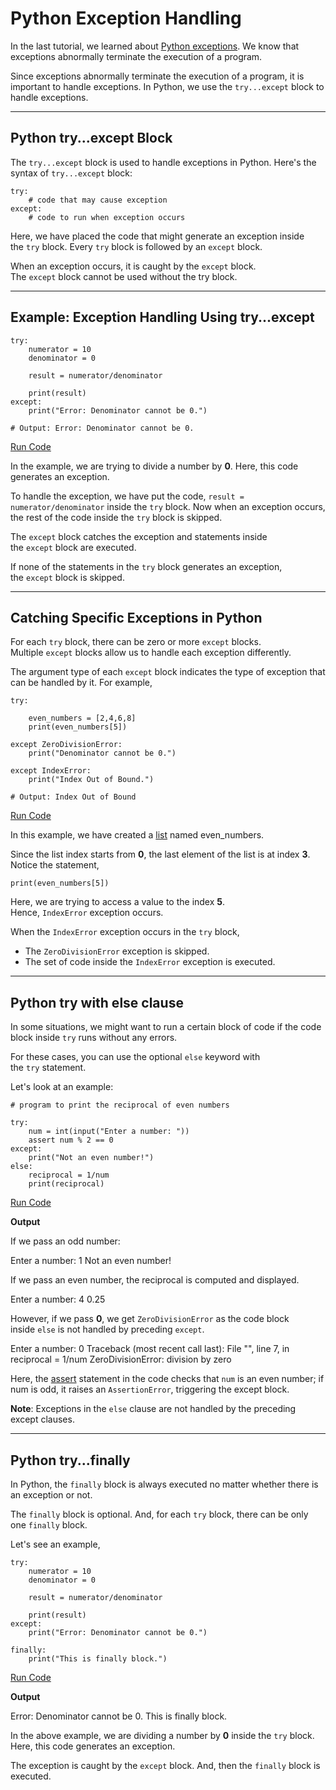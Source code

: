 # Python Exception Handling

In the last tutorial, we learned about [Python exceptions](https://www.programiz.com/python-programming/exceptions). We know that exceptions abnormally terminate the execution of a program.

Since exceptions abnormally terminate the execution of a program, it is important to handle exceptions. In Python, we use the `try...except` block to handle exceptions.

---

## Python try...except Block

The `try...except` block is used to handle exceptions in Python. Here's the syntax of `try...except` block:

```
try:
    # code that may cause exception
except:
    # code to run when exception occurs
```

Here, we have placed the code that might generate an exception inside the `try` block. Every `try` block is followed by an `except` block.

When an exception occurs, it is caught by the `except` block. The `except` block cannot be used without the try block.

---

## Example: Exception Handling Using try...except

```
try:
    numerator = 10
    denominator = 0

    result = numerator/denominator

    print(result)
except:
    print("Error: Denominator cannot be 0.")

# Output: Error: Denominator cannot be 0. 
```

[Run Code](https://www.programiz.com/python-programming/online-compiler)

In the example, we are trying to divide a number by **0**. Here, this code generates an exception.

To handle the exception, we have put the code, `result = numerator/denominator` inside the `try` block. Now when an exception occurs, the rest of the code inside the `try` block is skipped.

The `except` block catches the exception and statements inside the `except` block are executed.

If none of the statements in the `try` block generates an exception, the `except` block is skipped.

---

## Catching Specific Exceptions in Python

For each `try` block, there can be zero or more `except` blocks. Multiple `except` blocks allow us to handle each exception differently.

The argument type of each `except` block indicates the type of exception that can be handled by it. For example,

```
try:
    
    even_numbers = [2,4,6,8]
    print(even_numbers[5])

except ZeroDivisionError:
    print("Denominator cannot be 0.")
    
except IndexError:
    print("Index Out of Bound.")

# Output: Index Out of Bound
```

[Run Code](https://www.programiz.com/python-programming/online-compiler)

In this example, we have created a [list](https://www.programiz.com/python-programming/list) named even_numbers.

Since the list index starts from **0**, the last element of the list is at index **3**. Notice the statement,

```
print(even_numbers[5])
```

Here, we are trying to access a value to the index **5**. Hence, `IndexError` exception occurs.

When the `IndexError` exception occurs in the `try` block,

- The `ZeroDivisionError` exception is skipped.
- The set of code inside the `IndexError` exception is executed.

---

## Python try with else clause

In some situations, we might want to run a certain block of code if the code block inside `try` runs without any errors.

For these cases, you can use the optional `else` keyword with the `try` statement.

Let's look at an example:

```
# program to print the reciprocal of even numbers

try:
    num = int(input("Enter a number: "))
    assert num % 2 == 0
except:
    print("Not an even number!")
else:
    reciprocal = 1/num
    print(reciprocal)
```

[Run Code](https://www.programiz.com/python-programming/online-compiler)

**Output**

If we pass an odd number:

Enter a number: 1
Not an even number!

If we pass an even number, the reciprocal is computed and displayed.

Enter a number: 4
0.25

However, if we pass **0**, we get `ZeroDivisionError` as the code block inside `else` is not handled by preceding `except`.

Enter a number: 0
Traceback (most recent call last):
  File "<string>", line 7, in <module>
    reciprocal = 1/num
ZeroDivisionError: division by zero

Here, the [assert](https://www.programiz.com/python-programming/assert-statement) statement in the code checks that `num` is an even number; if num is odd, it raises an `AssertionError`, triggering the except block.

**Note**: Exceptions in the `else` clause are not handled by the preceding except clauses.

---

## Python try...finally

In Python, the `finally` block is always executed no matter whether there is an exception or not.

The `finally` block is optional. And, for each `try` block, there can be only one `finally` block.

Let's see an example,

```
try:
    numerator = 10
    denominator = 0

    result = numerator/denominator

    print(result)
except:
    print("Error: Denominator cannot be 0.")
    
finally:
    print("This is finally block.")
```

[Run Code](https://www.programiz.com/python-programming/online-compiler)

**Output**

Error: Denominator cannot be 0.
This is finally block.

In the above example, we are dividing a number by **0** inside the `try` block. Here, this code generates an exception.

The exception is caught by the `except` block. And, then the `finally` block is executed.